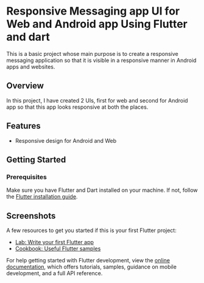 # Responsive Messaging app UI for Web and Android app Using Flutter and dart

This is a basic project whose main purpose is to create a responsive messaging application so that it is visible in a responsive manner in Android apps and websites.

## Overview

In this project, I have created 2 UIs, first for web and second for Android app so that this app looks responsive at both the places.

## Features

- Responsive design for Android and Web

## Getting Started

### Prerequisites

Make sure you have Flutter and Dart installed on your machine. If not, follow the [Flutter installation guide](https://flutter.dev/docs/get-started/install).

## Screenshots




A few resources to get you started if this is your first Flutter project:

- [Lab: Write your first Flutter app](https://docs.flutter.dev/get-started/codelab)
- [Cookbook: Useful Flutter samples](https://docs.flutter.dev/cookbook)

For help getting started with Flutter development, view the
[online documentation](https://docs.flutter.dev/), which offers tutorials,
samples, guidance on mobile development, and a full API reference.
